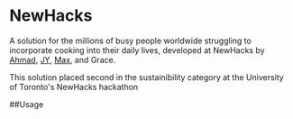 # NewHacks
A solution for the millions of busy people worldwide struggling to incorporate cooking into their daily lives, developed at NewHacks by [Ahmad](https://github.com/ahmadtc1), [JY](https://github.com/grandpabear), [Max](https://github.com/Maxeraph), and Grace.

This solution placed second in the sustainibility category at the University of Toronto's NewHacks hackathon


##Usage

